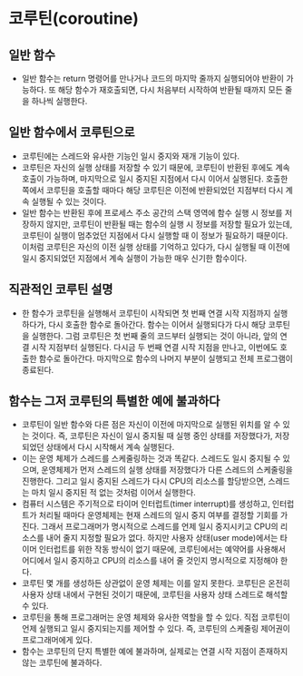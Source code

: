 # 코루틴(coroutine)

## 일반 함수
- 일반 함수는 return 명령어를 만나거나 코드의 마지막 줄까지 실행되어야 반환이 가능하다. 또 해당 함수가 재호출되면, 다시 처음부터 시작하여 반환될 때까지 모든 줄을 하나씩 실행한다.
  
## 일반 함수에서 코루틴으로
- 코루틴에는 스레드와 유사한 기능인 일시 중지와 재개 기능이 있다.
- 코루틴은 자신의 실행 상태를 저장할 수 있기 때문에, 코루틴이 반환된 후에도 계속 호출이 가능하며, 마지막으로 일시 중지된 지점에서 다시 이어서 실행된다. 호출한 쪽에서 코루틴을 호출할 때마다 해당 코루틴은 이전에 반환되었던 지점부터 다시 계속 실행될 수 있는 것이다.
- 일반 함수는 반환된 후에 프로세스 주소 공간의 스택 영역에 함수 실행 시 정보를 저장하지 않지만, 코루틴이 반환될 때는 함수의 실행 시 정보를 저장할 필요가 있는데, 코루틴이 실행이 멈추었던 지점에서 다시 실행할 때 이 정보가 필요하기 때문이다. 이처럼 코루틴은 자신의 이전 실행 상태를 기억하고 있다가, 다시 실행될 때 이전에 일시 중지되었던 지점에서 계속 실행이 가능한 매우 신기한 함수이다.

## 직관적인 코루틴 설명
- 한 함수가 코루틴을 실행해서 코루틴이 시작되면 첫 번째 연결 시작 지점까지 실행하다가, 다시 호출한 함수로 돌아간다. 함수는 이어서 실행되다가 다시 해당 코루틴을 실행한다. 그럼 코루틴은 첫 번째 줄의 코드부터 실행되는 것이 아니라, 앞의 연결 시작 지점부터 실행된다. 다시금 두 번째 연결 시작 지점을 만나고, 이번에도 호출한 함수로 돌아간다. 마지막으로 함수의 나머지 부분이 실행되고 전체 프로그램이 종료된다.

## 함수는 그저 코루틴의 특별한 예에 불과하다
- 코루틴이 일반 함수와 다른 점은 자신이 이전에 마지막으로 실행된 위치를 알 수 있는 것이다. 즉, 코루틴은 자신이 일시 중지될 때 실행 중인 상태를 저장했다가, 저장되었던 상태에서 다시 시작해서 계속 실행된다.
- 이는 운영 체제가 스레드를 스케줄링하는 것과 똑같다. 스레드도 일시 중지될 수 있으며, 운영체제가 먼저 스레드의 실행 상태를 저장했다가 다른 스레드의 스케줄링을 진행한다. 그리고 일시 중지된 스레드가 다시 CPU의 리소스를 할당받으면, 스레드는 마치 일시 중지된 적 없는 것처럼 이어서 실행한다. 
- 컴퓨터 시스템은 주기적으로 타이머 인터럽트(timer interrupt)를 생성하고, 인터럽트가 처리될 때마다 운영체제는 현재 스레드의 일시 중지 여부를 결정할 기회를 가진다. 그래서 프로그래머가 명시적으로 스레드를 언제 일시 중지시키고 CPU의 리소스를 내어 줄지 지정할 필요가 없다. 하지만 사용자 상태(user mode)에서는 타이머 인터럽트를 위한 작동 방식이 없기 때문에, 코루틴에서는 예약어를 사용해서 어디에서 일시 중지하고 CPU의 리소스를 내어 줄 것인지 명시적으로 지정해야 한다. 
- 코루틴 몇 개를 생성하든 상관없이 운영 체제는 이를 알지 못한다. 코루틴은 온전히 사용자 상태 내에서 구현된 것이기 때문에, 코루틴을 사용자 상태 스레드로 해석할 수 있다. 
- 코루틴을 통해 프로그래머는 운영 체제와 유사한 역할을 할 수 있다. 직접 코루틴이 언제 실행되고 일시 중지되는지를 제어할 수 있다. 즉, 코루틴의 스케줄링 제어권이 프로그래머에게 있다. 
- 함수는 코루틴의 단지 특별한 예에 불과하며, 실제로는 연결 시작 지점이 존재하지 않는 코루틴에 불과하다.
